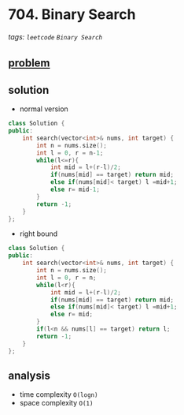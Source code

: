 # 704. Binary Search

###### tags: `leetcode` `Binary Search`


## [problem](https://leetcode.com/problems/binary-search/)


## solution

- normal version
```c++
class Solution {
public:
    int search(vector<int>& nums, int target) {
        int n = nums.size();
        int l = 0, r = n-1;
        while(l<=r){
            int mid = l+(r-l)/2;
            if(nums[mid] == target) return mid;
            else if(nums[mid]< target) l =mid+1;
            else r= mid-1;
        }
        return -1;
    }
};
```
- right bound
```c++
class Solution {
public:
    int search(vector<int>& nums, int target) {
        int n = nums.size();
        int l = 0, r = n;
        while(l<r){
            int mid = l+(r-l)/2;
            if(nums[mid] == target) return mid;
            else if(nums[mid]< target) l =mid+1;
            else r= mid;
        }
        if(l<n && nums[l] == target) return l;
        return -1;
    }
};
```

## analysis
- time complexity `O(logn)`
- space complexity `O(1)`
